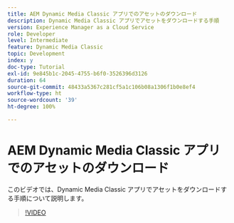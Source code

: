```yaml
---
title: AEM Dynamic Media Classic アプリでのアセットのダウンロード
description: Dynamic Media Classic アプリでアセットをダウンロードする手順
version: Experience Manager as a Cloud Service
role: Developer
level: Intermediate
feature: Dynamic Media Classic
topic: Development
index: y
doc-type: Tutorial
exl-id: 9e845b1c-2045-4755-b6f0-3526396d3126
duration: 64
source-git-commit: 48433a5367c281cf5a1c106b08a1306f1b0e8ef4
workflow-type: ht
source-wordcount: '39'
ht-degree: 100%

---
```


# AEM Dynamic Media Classic アプリでのアセットのダウンロード

このビデオでは、Dynamic Media Classic アプリでアセットをダウンロードする手順について説明します。

>[!VIDEO](https://video.tv.adobe.com/v/3418100?quality=12&learn=on&captions=jpn)
